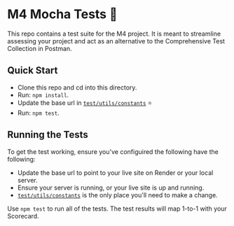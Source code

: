 # M4 Mocha Tests 🚀

This repo contains a test suite for the M4 project.  It is meant to streamline assessing your project and act as an alternative to the Comprehensive Test Collection in Postman.

## Quick Start

- Clone this repo and cd into this directory.
- Run: `npm install`.
- Update the base url in [`test/utils/constants`](./tests/utils/constants.mjs) ⭐
- Run: `npm test`.

## Running the Tests

To get the test working, ensure you've configuired the following have the following:

- Update the base url to point to your live site on Render or your local server.
- Ensure your server is running, or your live site is up and running.
- [`test/utils/constants`](./tests/utils/constants.mjs) is the only place you'll need to make a change.

Use `npm test` to run all of the tests.  The test results will map 1-to-1 with your Scorecard.
